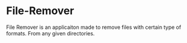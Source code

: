 # File-Remover
 File Remover is an applicaiton made to remove files with certain type of formats.
 From any given directories.
